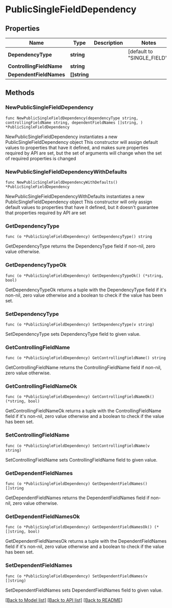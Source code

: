 # PublicSingleFieldDependency

## Properties

Name | Type | Description | Notes
------------ | ------------- | ------------- | -------------
**DependencyType** | **string** |  | [default to "SINGLE_FIELD"]
**ControllingFieldName** | **string** |  | 
**DependentFieldNames** | **[]string** |  | 

## Methods

### NewPublicSingleFieldDependency

`func NewPublicSingleFieldDependency(dependencyType string, controllingFieldName string, dependentFieldNames []string, ) *PublicSingleFieldDependency`

NewPublicSingleFieldDependency instantiates a new PublicSingleFieldDependency object
This constructor will assign default values to properties that have it defined,
and makes sure properties required by API are set, but the set of arguments
will change when the set of required properties is changed

### NewPublicSingleFieldDependencyWithDefaults

`func NewPublicSingleFieldDependencyWithDefaults() *PublicSingleFieldDependency`

NewPublicSingleFieldDependencyWithDefaults instantiates a new PublicSingleFieldDependency object
This constructor will only assign default values to properties that have it defined,
but it doesn't guarantee that properties required by API are set

### GetDependencyType

`func (o *PublicSingleFieldDependency) GetDependencyType() string`

GetDependencyType returns the DependencyType field if non-nil, zero value otherwise.

### GetDependencyTypeOk

`func (o *PublicSingleFieldDependency) GetDependencyTypeOk() (*string, bool)`

GetDependencyTypeOk returns a tuple with the DependencyType field if it's non-nil, zero value otherwise
and a boolean to check if the value has been set.

### SetDependencyType

`func (o *PublicSingleFieldDependency) SetDependencyType(v string)`

SetDependencyType sets DependencyType field to given value.


### GetControllingFieldName

`func (o *PublicSingleFieldDependency) GetControllingFieldName() string`

GetControllingFieldName returns the ControllingFieldName field if non-nil, zero value otherwise.

### GetControllingFieldNameOk

`func (o *PublicSingleFieldDependency) GetControllingFieldNameOk() (*string, bool)`

GetControllingFieldNameOk returns a tuple with the ControllingFieldName field if it's non-nil, zero value otherwise
and a boolean to check if the value has been set.

### SetControllingFieldName

`func (o *PublicSingleFieldDependency) SetControllingFieldName(v string)`

SetControllingFieldName sets ControllingFieldName field to given value.


### GetDependentFieldNames

`func (o *PublicSingleFieldDependency) GetDependentFieldNames() []string`

GetDependentFieldNames returns the DependentFieldNames field if non-nil, zero value otherwise.

### GetDependentFieldNamesOk

`func (o *PublicSingleFieldDependency) GetDependentFieldNamesOk() (*[]string, bool)`

GetDependentFieldNamesOk returns a tuple with the DependentFieldNames field if it's non-nil, zero value otherwise
and a boolean to check if the value has been set.

### SetDependentFieldNames

`func (o *PublicSingleFieldDependency) SetDependentFieldNames(v []string)`

SetDependentFieldNames sets DependentFieldNames field to given value.



[[Back to Model list]](../README.md#documentation-for-models) [[Back to API list]](../README.md#documentation-for-api-endpoints) [[Back to README]](../README.md)



